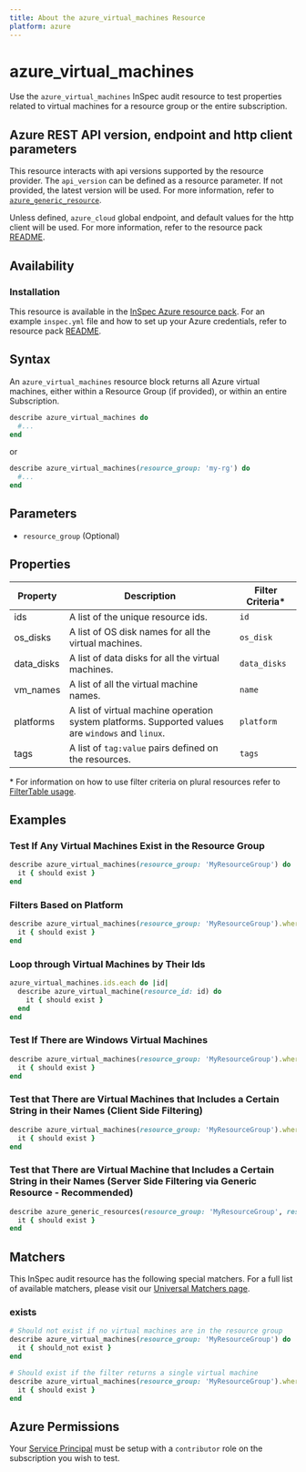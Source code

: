 ```yaml
---
title: About the azure_virtual_machines Resource
platform: azure
---
```


# azure_virtual_machines

Use the `azure_virtual_machines` InSpec audit resource to test properties related to virtual machines for a resource group or the entire subscription.

## Azure REST API version, endpoint and http client parameters

This resource interacts with api versions supported by the resource provider.
The `api_version` can be defined as a resource parameter.
If not provided, the latest version will be used.
For more information, refer to [`azure_generic_resource`](azure_generic_resource.md).

Unless defined, `azure_cloud` global endpoint, and default values for the http client will be used.
For more information, refer to the resource pack [README](../../README.md). 

## Availability

### Installation

This resource is available in the [InSpec Azure resource pack](https://github.com/inspec/inspec-azure). 
For an example `inspec.yml` file and how to set up your Azure credentials, refer to resource pack [README](../../README.md#Service-Principal).

## Syntax

An `azure_virtual_machines` resource block returns all Azure virtual machines, either within a Resource Group (if provided), or within an entire Subscription.
```ruby
describe azure_virtual_machines do
  #...
end
```
or
```ruby
describe azure_virtual_machines(resource_group: 'my-rg') do
  #...
end
```
## Parameters

- `resource_group` (Optional)

## Properties

|Property       | Description                                                                          | Filter Criteria<superscript>*</superscript> |
|---------------|--------------------------------------------------------------------------------------|-----------------|
| ids           | A list of the unique resource ids.                                                   | `id`            |
| os_disks      | A list of OS disk names for all the virtual machines.                                | `os_disk`       |
| data_disks    | A list of data disks for all the virtual machines.                                   | `data_disks`    |
| vm_names      | A list of all the virtual machine names.                                             | `name`          |
| platforms     | A list of virtual machine operation system platforms. Supported values are `windows` and `linux`.| `platform`|
| tags          | A list of `tag:value` pairs defined on the resources.                                | `tags`          |
  
<superscript>*</superscript> For information on how to use filter criteria on plural resources refer to [FilterTable usage](https://github.com/inspec/inspec/blob/master/dev-docs/filtertable-usage.md).
  
## Examples

### Test If Any Virtual Machines Exist in the Resource Group
```ruby
describe azure_virtual_machines(resource_group: 'MyResourceGroup') do
  it { should exist }
end
```
### Filters Based on Platform
```ruby
describe azure_virtual_machines(resource_group: 'MyResourceGroup').where(platform: 'windows') do
  it { should exist }
end
```   
### Loop through Virtual Machines by Their Ids  
```ruby
azure_virtual_machines.ids.each do |id|
  describe azure_virtual_machine(resource_id: id) do
    it { should exist }
  end
end  
``` 
### Test If There are Windows Virtual Machines     
```ruby
describe azure_virtual_machines(resource_group: 'MyResourceGroup').where(platform: 'windows') do
  it { should exist }
end
```    
### Test that There are Virtual Machines that Includes a Certain String in their Names (Client Side Filtering)   
```ruby
describe azure_virtual_machines(resource_group: 'MyResourceGroup').where { name.include?('WindowsVm') } do
  it { should exist }
end
```    
### Test that There are Virtual Machine that Includes a Certain String in their Names (Server Side Filtering via Generic Resource - Recommended)   
```ruby
describe azure_generic_resources(resource_group: 'MyResourceGroup', resource_provider: 'Microsoft.Compute/virtualMachine', substring_of_name: 'WindowsVm') do
  it { should exist }
end
```
## Matchers

This InSpec audit resource has the following special matchers. For a full list of available matchers, please visit our [Universal Matchers page](https://www.inspec.io/docs/reference/matchers/).

### exists
```ruby
# Should not exist if no virtual machines are in the resource group
describe azure_virtual_machines(resource_group: 'MyResourceGroup') do
  it { should_not exist }
end

# Should exist if the filter returns a single virtual machine
describe azure_virtual_machines(resource_group: 'MyResourceGroup').where(platform: 'windows') do
  it { should exist }
end
```
## Azure Permissions

Your [Service Principal](https://docs.microsoft.com/en-us/azure/azure-resource-manager/resource-group-create-service-principal-portal) must be setup with a `contributor` role on the subscription you wish to test.
